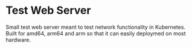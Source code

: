 # Test Web Server
Small test web server meant to test network functionality in Kubernetes. Built for amd64, arm64 and arm so that it can easily deploymed on most hardware.
